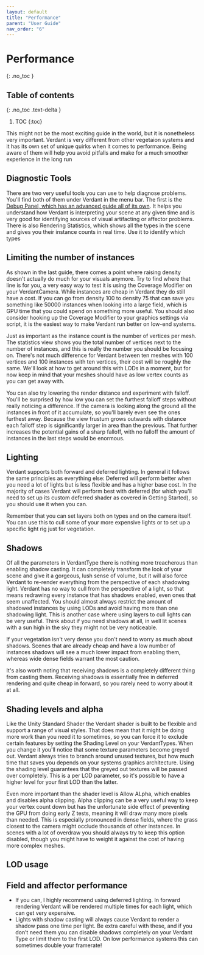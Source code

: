```yaml
---
layout: default
title: "Performance"
parent: "User Guide"
nav_order: "6"
---
```


# Performance

{: .no_toc }

## Table of contents
{: .no_toc .text-delta }

1. TOC
{:toc}

This might not be the most exciting guide in the world, but it is nonetheless very important. Verdant is very different from other vegetaion systems and it has its own set of unique quirks when it comes to performance. Being aware of them will help you avoid pitfalls and make for a much smoother experience in the long run

## Diagnostic Tools
There are two very useful tools you can use to help diagnose problems. You'll find both of them under Verdant in the menu bar. The first is the [Debug Panel, which has an advanced guide all of its own](). It helps you understand how Verdant is interpreting your scene at any given time and is very good for identifying sources of visual artifacting or affector problems. There is also Rendering Statistics, which shows all the types in the scene and gives you their instance counts in real time. Use it to identify which types 

## Limiting the number of instances
As shown in the last guide, there comes a point where raising density doesn't actually do much for your visuals anymore. Try to find where that line is for you, a very easy way to test it is using the Coverage Modifier on your VerdantCamera. While instances are cheap in Verdant they do still have a cost. If you can go from density 100 to density 75 that can save you something like 50000 instances when looking into a large field, which is GPU time that you could spend on something more useful. You should also consider hooking up the Coverage Modifier to your graphics settings via script, it is the easiest way to make Verdant run better on low-end systems.

Just as important as the instance count is the number of vertices per mesh. The statistics view shows you the total number of vertices next to the number of instances, and this is really the number you should be focusing on. There's not much difference for Verdant between ten meshes with 100 vertices and 100 instances with ten vertices, their cost will be roughly the same. We'll look at how to get around this with LODs in a moment, but for now keep in mind that your meshes should have as low vertex counts as you can get away with.

You can also try lowering the render distance and experiment with falloff. You'll be surprised by how low you can set the furthest falloff steps without really noticing a difference. If the camera is looking along the ground all the instances in front of it accumulate, so you'll barely even see the ones furthest away. Because the view frustum grows outwards with distance each falloff step is significantly larger in area than the previous. That further increases the potential gains of a sharp falloff, with no falloff the amount of instances in the last steps would be enormous. 

## Lighting
Verdant supports both forward and deferred lighting. In general it follows the same principles as everything else: Deferred will perform better when you need a lot of lights but is less flexible and has a higher base cost. In the majority of cases Verdant will perform best with deferred (for which you'll need to set up its custom deferred shader as covered in Getting Started), so you should use it when you can. 

Remember that you can set layers both on types and on the camera itself. You can use this to cull some of your more expensive lights or to set up a specific light rig just for vegetation. 

## Shadows
Of all the parameters in VerdantType there is nothing more treacherous than enabling shadow casting. It can completely transform the look of your scene and give it a gorgeous, lush sense of volume, but it will also force Verdant to re-render everything from the perspective of each shadowing light. Verdant has no way to cull from the perspective of a light, so that means redrawing every instance that has shadows enabled, even ones that seem unaffected. You should almost always restrict the amount of shadowed instances by using LODs and avoid having more than one shadowing light. This is another case where using layers to cull lights can be very useful. Think about if you need shadows at all, in well lit scenes with a sun high in the sky they might not be very noticeable. 

If your vegetation isn't very dense you don't need to worry as much about shadows. Scenes that are already cheap and have a low number of instances shadows will see a much lower impact from enabling them, whereas wide dense fields warrant the most caution. 

It's also worth noting that receiving shadows is a completely different thing from casting them. Receiving shadows is essentially free in deferred rendering and quite cheap in forward, so you rarely need to worry about it at all.

## Shading levels and alpha
Like the Unity Standard Shader the Verdant shader is built to be flexible and support a range of visual styles. That does mean that it might be doing more work than you need it to sometimes, so you can force it to exclude certain features by setting the Shading Level on your VerdantTypes. When you change it you'll notice that some texture parameters become greyed out. Verdant always tries to branch around unused textures, but how much time that saves you depends on your systems graphics architecture. Using the shading level guarantees that the greyed out textures will be passed over completely. This is a per LOD parameter, so it's possible to have a higher level for your first LOD than the latter.

Even more important than the shader level is Allow ALpha, which enables and disables alpha clipping. Alpha clipping can be a very useful way to keep your vertex count down but has the unfortunate side effect of preventing the GPU from doing early Z tests, meaning it will draw many more pixels than needed. This is especially pronounced in dense fields, where the grass closest to the camera might occlude thousands of other instances. In scenes with a lot of overdraw you should always try to keep this option disabled, though you might have to weight it against the cost of having more complex meshes.

## LOD usage

## Field and affector performance


* If you can, I highly recommend using deferred lighting. In forward rendering Verdant will be rendered multiple times for each light, which can get very expensive.
* Lights with shadow casting will always cause Verdant to render a shadow pass one time per light. Be extra careful with these, and if you don’t need them you can disable shadows completely on your Verdant Type or limit them to the first LOD. On low performance systems this can sometimes double your framerate!